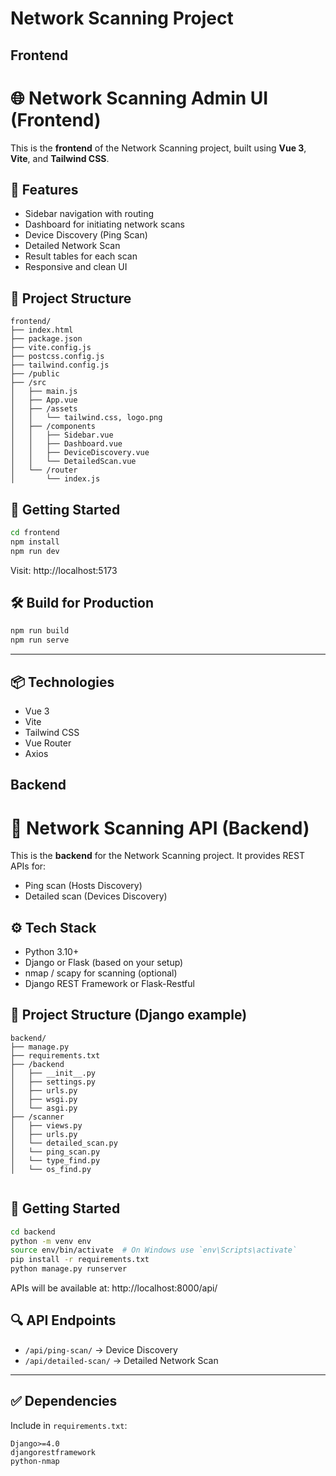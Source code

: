 # Network Scanning Project

## Frontend

# 🌐 Network Scanning Admin UI (Frontend)

This is the **frontend** of the Network Scanning project, built using **Vue 3**, **Vite**, and **Tailwind CSS**.

## 🧱 Features

- Sidebar navigation with routing
- Dashboard for initiating network scans
- Device Discovery (Ping Scan)
- Detailed Network Scan
- Result tables for each scan
- Responsive and clean UI

## 📁 Project Structure

```
frontend/
├── index.html
├── package.json
├── vite.config.js
├── postcss.config.js
├── tailwind.config.js
├── /public
├── /src
│   ├── main.js
│   ├── App.vue
│   ├── /assets
│   │   └── tailwind.css, logo.png
│   ├── /components
│   │   ├── Sidebar.vue
│   │   ├── Dashboard.vue
│   │   ├── DeviceDiscovery.vue
│   │   └── DetailedScan.vue
│   └── /router
│       └── index.js
```

## 🚀 Getting Started

```bash
cd frontend
npm install
npm run dev
```

Visit: http://localhost:5173

## 🛠 Build for Production

```bash
npm run build
npm run serve
```

---

## 📦 Technologies

- Vue 3
- Vite
- Tailwind CSS
- Vue Router
- Axios

## Backend

# 🔧 Network Scanning API (Backend)

This is the **backend** for the Network Scanning project. It provides REST APIs for:

- Ping scan (Hosts Discovery)
- Detailed scan (Devices Discovery)

## ⚙️ Tech Stack

- Python 3.10+
- Django or Flask (based on your setup)
- nmap / scapy for scanning (optional)
- Django REST Framework or Flask-Restful

## 📁 Project Structure (Django example)

```
backend/
├── manage.py
├── requirements.txt
├── /backend
│   ├── __init__.py
│   ├── settings.py
│   ├── urls.py
│   ├── wsgi.py
│   └── asgi.py
├── /scanner
│   ├── views.py
│   ├── urls.py
│   └── detailed_scan.py
│   └── ping_scan.py
│   └── type_find.py
│   └── os_find.py
  
```

## 🚀 Getting Started

```bash
cd backend
python -m venv env
source env/bin/activate  # On Windows use `env\Scripts\activate`
pip install -r requirements.txt
python manage.py runserver
```

APIs will be available at: http://localhost:8000/api/

## 🔍 API Endpoints

- `/api/ping-scan/` → Device Discovery
- `/api/detailed-scan/` → Detailed Network Scan

---

## ✅ Dependencies

Include in `requirements.txt`:

```
Django>=4.0
djangorestframework
python-nmap
```